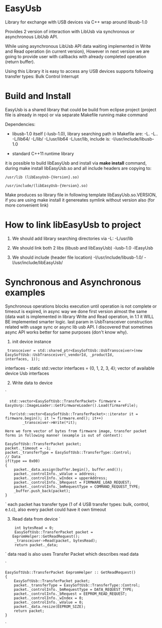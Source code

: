 # EasyUsb
Library for exchange with USB devices via C++ wrap around libusb-1.0

Provides 2 version of interaction with LibUsb via synchronous or asynchronous LibUsb API.

While using asynchronous LibUsb API data waiting implemented in Write and Read operation (in current version), However in next version we are going to provide user with callbacks with already completed operation (return buffer).

Using this Library it is easy to access any USB devices supports following transfer types:
Bulk
Control
Interrupt

# Build and Install
EasyUsb is a shared library that could be build from eclipse project (project file is already in repo) or via separate Makefile running make command

Dependencies:

 - libusb-1.0 itself (-lusb-1.0),  library searching path in Makefile are: -L. -L.. -L/lib64/ -L/lib/ -L/usr/lib64 -L/usr/lib, include is: -I/usr/include/libusb-1.0
 
 - standard C++11 runtime library
 
 it is possible to build libEasyUsb and install via <b>make install</b> command, during make install libEasyUsb.so and all include headers are copying to:
    
    /usr/lib (libEasyUsb-{Version}.so)
    
    /usr/include/(libEasyUsb-{Version}.so) 

Make produces so library file in following template libEasyUsb.so.VERSION,  if you are using make install it genereates symlink without version also (for more convenient link)

# How to link libEasyUsb to project

1. We should add library searching directories via -L: -L/usr/lib

2. We should link both 2 libs (libusb and libEasyUsb) -lusb-1.0 -lEasyUsb

3. We should include (header file location) -I/usr/include/libusb-1.0/ -I/usr/include/libEasyUsb/

# Synchronous and Asynchronous examples

Synchronous operations blocks execution until operation is not complete or timeout is expired, in async way we done 
first version almost the same (data wait is implemented in library Write and Read operation, in 1.1 it WILL BE implemented smarter logic. last param in UsbTransceiver construction related with usage sync or async lib usb API. I discovered that sometimes async API works better for same purposes (don't know why).

1. init device instance

`
    _transceiver = std::shared_ptr<EasySoftUsb::UsbTransceiver>(new EasySoftUsb::UsbTransceiver(_vendorId, _productId,               
                                                                                                interfaces, 1));
`

interfaces - static std::vector<unsigned char> interfaces = {0, 1, 2, 3, 4}; vector of available device Usb interfaces
 
2. Write data to device

  `
  
      std::vector<EasySoftUsb::TransferPacket> firmware = EasyUsrp::ImageLoader::GetFirmwareLoader().Load(firmareFile);
      
      for(std::vector<EasySoftUsb::TransferPacket>::iterator it = firmware.begin(); it != firmware.end(); it++)
            _transceiver->Write(*it);
`
Here we form vector of bytes from firmware image, transfer packet forms in following manner (example is out of context):
`

    EasySoftUsb::TransferPacket packet;
    packet._timeout = -1;
    packet._transferType = EasySoftUsb::TransferType::Control;
    // Data
    if(type == 0x00)
    {
        packet._data.assign(buffer.begin(), buffer.end());
        packet._controlInfo._wValue = address;
        packet._controlInfo._wIndex = upperAddress;
        packet._controlInfo._bRequest = FIRMWARE_LOAD_REQUEST;
        packet._controlInfo._bmRequestType = COMMAND_REQUEST_TYPE;
        _buffer.push_back(packet);
    }

`
each packet has transfer type (1 of 4 USB transfer types: bulk, control, e.t.c), also every packet could have it own timeout

3. Read data from device
`

        int bytesRead = 0;
        EasySoftUsb::TransferPacket packet = EepromHelper::GetReadRequest();
        _transceiver->Read(packet, bytesRead);
        return packet._data;
`
data read is also uses Transfer Packet which describes read data

`

    EasySoftUsb::TransferPacket EepromHelper :: GetReadRequest()
    {
        EasySoftUsb::TransferPacket packet;
        packet._transferType = EasySoftUsb::TransferType::Control;
        packet._controlInfo._bmRequestType = DATA_REQUEST_TYPE;
        packet._controlInfo._bRequest = EEPROM_READ_REQUEST;
        packet._controlInfo._wIndex = 0;
        packet._controlInfo._wValue = 0;
        packet._data.resize(EEPROM_SIZE);
        return packet;
    }
`
